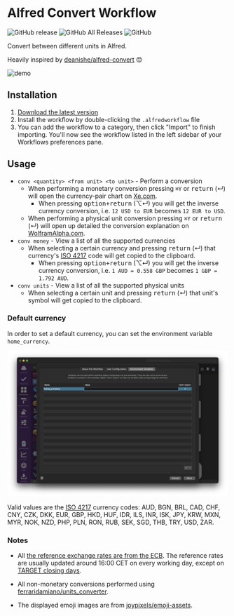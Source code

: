 # Alfred Convert Workflow

![GitHub release](https://img.shields.io/github/release/techouse/alfred-convert.svg)
![GitHub All Releases](https://img.shields.io/github/downloads/techouse/alfred-convert/total.svg)
![GitHub](https://img.shields.io/github/license/techouse/alfred-convert.svg)

Convert between different units in Alfred.

Heavily inspired by [deanishe/alfred-convert](https://github.com/deanishe/alfred-convert) 😊

![demo](demo.gif)

## Installation

1. [Download the latest version](https://github.com/techouse/alfred-convert/releases/latest)
2. Install the workflow by double-clicking the `.alfredworkflow` file
3. You can add the workflow to a category, then click "Import" to finish importing. You'll now see the workflow listed
   in the left sidebar of your Workflows preferences pane.

## Usage

- `conv <quantity> <from unit> <to unit>` - Perform a conversion
    - When performing a monetary conversion pressing `⌘Y` or <kbd>return</kbd> (↵) will open the currency-pair chart
      on [Xe.com](http://www.xe.com).
      - When pressing <kbd>option+return</kbd> (⌥↵) you will get the inverse currency conversion, i.e. `12 USD to EUR` becomes `12 EUR to USD`.
    - When performing a physical unit conversion pressing `⌘Y` or <kbd>return</kbd> (↵) will open up detailed the conversion
      explanation on [WolframAlpha.com](https://www.wolframalpha.com).
- `conv money` - View a list of all the supported currencies
    - When selecting a certain currency and pressing <kbd>return</kbd> (↵) that
      currency's [ISO 4217](https://en.wikipedia.org/wiki/ISO_4217) code will get copied to the clipboard.
      - When pressing <kbd>option+return</kbd> (⌥↵) you will get the inverse currency conversion, i.e. `1 AUD = 0.558 GBP` becomes `1 GBP = 1.792 AUD`.
- `conv units` - View a list of all the supported physical units
    - When selecting a certain unit and pressing <kbd>return</kbd> (↵) that unit's symbol will get copied to the clipboard.

### Default currency

In order to set a default currency, you can set the environment variable `home_currency`.

![home_currency](home_currency.png)

Valid values are the [ISO 4217](https://en.wikipedia.org/wiki/ISO_4217) currency codes: AUD, BGN, BRL, CAD, CHF, CNY, CZK, 
DKK, EUR, GBP, HKD, HUF, IDR, ILS, INR, ISK, JPY, KRW, MXN, MYR, NOK, NZD, PHP, PLN, RON, RUB, SEK, SGD, THB, TRY, USD, ZAR.

### Notes

- All [the reference exchange rates are from the ECB](https://www.ecb.europa.eu/stats/policy_and_exchange_rates/euro_reference_exchange_rates/html/index.en.html).
  The reference rates are usually updated around 16:00 CET on every working day, except
  on [TARGET closing days](https://www.ecb.europa.eu/home/contacts/working-hours/html/index.en.html).

- All non-monetary conversions performed using [ferraridamiano/units_converter](https://github.com/ferraridamiano/units_converter). 

- The displayed emoji images are from [joypixels/emoji-assets](https://github.com/joypixels/emoji-assets).